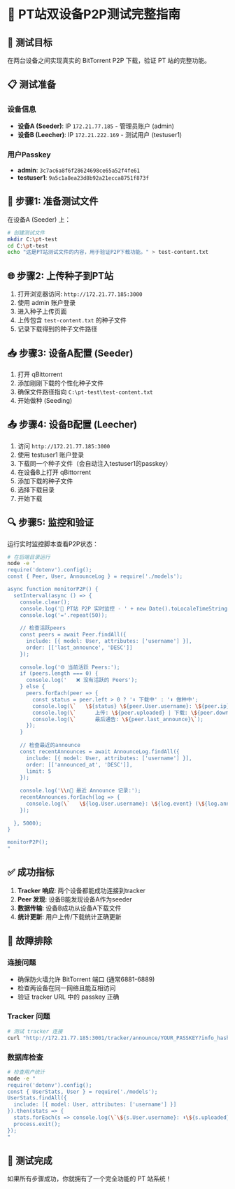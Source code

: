 # 🚀 PT站双设备P2P测试完整指南

## 🎯 测试目标
在两台设备之间实现真实的 BitTorrent P2P 下载，验证 PT 站的完整功能。

## 📋 测试准备
### 设备信息
- **设备A (Seeder)**: IP `172.21.77.185` - 管理员账户 (admin)
- **设备B (Leecher)**: IP `172.21.222.169` - 测试用户 (testuser1)

### 用户Passkey
- **admin**: `3c7ac6a8f6f28624698ce65a52f4fe61`
- **testuser1**: `9a5c1a8ea23d8b92a21ecca8751f873f`

## 🔧 步骤1: 准备测试文件
在设备A (Seeder) 上：

```bash
# 创建测试文件
mkdir C:\pt-test
cd C:\pt-test
echo "这是PT站测试文件的内容，用于验证P2P下载功能。" > test-content.txt
```

## 🌐 步骤2: 上传种子到PT站
1. 打开浏览器访问: `http://172.21.77.185:3000`
2. 使用 admin 账户登录
3. 进入种子上传页面
4. 上传包含 `test-content.txt` 的种子文件
5. 记录下载得到的种子文件路径

## 📥 步骤3: 设备A配置 (Seeder)
1. 打开 qBittorrent
2. 添加刚刚下载的个性化种子文件
3. 确保文件路径指向 `C:\pt-test\test-content.txt`
4. 开始做种 (Seeding)

## 📤 步骤4: 设备B配置 (Leecher)
1. 访问 `http://172.21.77.185:3000`
2. 使用 testuser1 账户登录
3. 下载同一个种子文件（会自动注入testuser1的passkey）
4. 在设备B上打开 qBittorrent
5. 添加下载的种子文件
6. 选择下载目录
7. 开始下载

## 🔍 步骤5: 监控和验证
运行实时监控脚本查看P2P状态：

```bash
# 在后端目录运行
node -e "
require('dotenv').config();
const { Peer, User, AnnounceLog } = require('./models');

async function monitorP2P() {
  setInterval(async () => {
    console.clear();
    console.log('🔄 PT站 P2P 实时监控 - ' + new Date().toLocaleTimeString());
    console.log('='.repeat(50));
    
    // 检查活跃peers
    const peers = await Peer.findAll({
      include: [{ model: User, attributes: ['username'] }],
      order: [['last_announce', 'DESC']]
    });
    
    console.log('🌐 当前活跃 Peers:');
    if (peers.length === 0) {
      console.log('   ❌ 没有活跃的 Peers');
    } else {
      peers.forEach(peer => {
        const status = peer.left > 0 ? '⬇️ 下载中' : '⬆️ 做种中';
        console.log(\`   \${status} \${peer.User.username}: \${peer.ip}:\${peer.port}\`);
        console.log(\`      上传: \${peer.uploaded} | 下载: \${peer.downloaded} | 剩余: \${peer.left}\`);
        console.log(\`      最后通告: \${peer.last_announce}\`);
      });
    }
    
    // 检查最近的announce
    const recentAnnounces = await AnnounceLog.findAll({
      include: [{ model: User, attributes: ['username'] }],
      order: [['announced_at', 'DESC']],
      limit: 5
    });
    
    console.log('\\n📡 最近 Announce 记录:');
    recentAnnounces.forEach(log => {
      console.log(\`   \${log.User.username}: \${log.event} (\${log.announced_at.toLocaleTimeString()})\`);
    });
    
  }, 5000);
}

monitorP2P();
"
```

## ✅ 成功指标
1. **Tracker 响应**: 两个设备都能成功连接到tracker
2. **Peer 发现**: 设备B能发现设备A作为seeder
3. **数据传输**: 设备B成功从设备A下载文件
4. **统计更新**: 用户上传/下载统计正确更新

## 🐛 故障排除
### 连接问题
- 确保防火墙允许 BitTorrent 端口 (通常6881-6889)
- 检查两设备在同一网络且能互相访问
- 验证 tracker URL 中的 passkey 正确

### Tracker 问题
```bash
# 测试 tracker 连接
curl "http://172.21.77.185:3001/tracker/announce/YOUR_PASSKEY?info_hash=test&peer_id=test&port=6881&uploaded=0&downloaded=0&left=1000"
```

### 数据库检查
```bash
# 检查用户统计
node -e "
require('dotenv').config();
const { UserStats, User } = require('./models');
UserStats.findAll({
  include: [{ model: User, attributes: ['username'] }]
}).then(stats => {
  stats.forEach(s => console.log(\`\${s.User.username}: ⬆️\${s.uploaded} ⬇️\${s.downloaded} 比率:\${s.ratio}\`));
  process.exit();
});
"
```

## 🎉 测试完成
如果所有步骤成功，你就拥有了一个完全功能的 PT 站系统！
